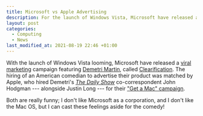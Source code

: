 ```yaml
---
title: Microsoft vs Apple Advertising
description: For the launch of Windows Vista, Microsoft have released a viral marketing campaign featuring Demetri Martin.
layout: post
categories:
  - Computing
  - News
last_modified_at: 2021-08-19 22:46 +01:00
---
```

With the launch of Windows Vista looming, Microsoft have released a [viral marketing](https://en.wikipedia.org/wiki/Viral_marketing) campaign featuring [Demetri Martin](https://demetrimartin.myshopify.com/), called [Clearification](https://www.istartedsomething.com/20061005/vista-viral-clearification/). The hiring of an American comedian to advertise their product was matched by Apple, who hired Demetri's [_The Daily Show_](https://en.wikipedia.org/wiki/The_Daily_Show) co-correspondent John Hodgman --- alongside Justin Long --- for their ["Get a Mac" campaign](http://apple.com/getamac/ads/).

Both are really funny; I don't like Microsoft as a corporation, and I don't like the Mac OS, but I can cast these feelings aside for the comedy!
